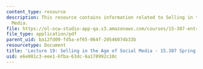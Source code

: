 ```yaml
---
content_type: resource
description: This resource contains information related to Selling in the Age of Social
  Media.
file: https://ol-ocw-studio-app-qa.s3.amazonaws.com/courses/15-387-entrepreneurial-sales-spring-2015/e6e081c3eee16fba63dc6a178992c10c_MIT15_387S15_Lecture19.pdf
file_type: application/pdf
parent_uid: ba12fd09-fd5a-ef65-064f-20546074b33b
resourcetype: Document
title: 'Lecture 19: Selling in the Age of Social Media - 15.387 Spring 2015'
uid: e6e081c3-eee1-6fba-63dc-6a178992c10c
---
```

